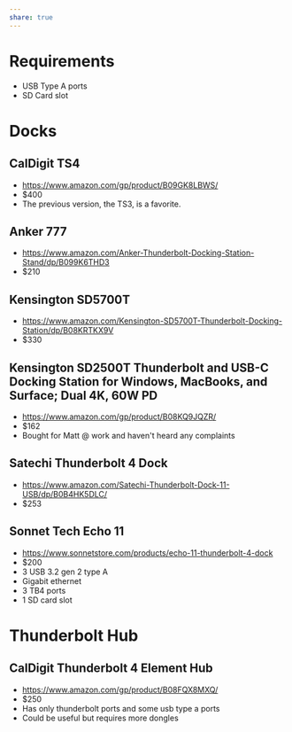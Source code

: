 ```yaml
---
share: true
---
```


# Requirements
- USB Type A ports
- SD Card slot

# Docks
## CalDigit TS4
- https://www.amazon.com/gp/product/B09GK8LBWS/
- $400
- The previous version, the TS3, is a favorite.
## Anker 777
- https://www.amazon.com/Anker-Thunderbolt-Docking-Station-Stand/dp/B099K6THD3
- $210
## Kensington SD5700T
- https://www.amazon.com/Kensington-SD5700T-Thunderbolt-Docking-Station/dp/B08KRTKX9V
- $330
## Kensington SD2500T Thunderbolt and USB-C Docking Station for Windows, MacBooks, and Surface; Dual 4K, 60W PD
- https://www.amazon.com/gp/product/B08KQ9JQZR/
- $162
- Bought for Matt @ work and haven't heard any complaints
## Satechi Thunderbolt 4 Dock
- https://www.amazon.com/Satechi-Thunderbolt-Dock-11-USB/dp/B0B4HK5DLC/
- $253
## Sonnet Tech Echo 11
- https://www.sonnetstore.com/products/echo-11-thunderbolt-4-dock
- $200
- 3 USB 3.2 gen 2 type A
- Gigabit ethernet
- 3 TB4 ports
- 1 SD card slot


# Thunderbolt Hub
## CalDigit Thunderbolt 4 Element Hub
- https://www.amazon.com/gp/product/B08FQX8MXQ/
- $250
- Has only thunderbolt ports and some usb type a ports
- Could be useful but requires more dongles
